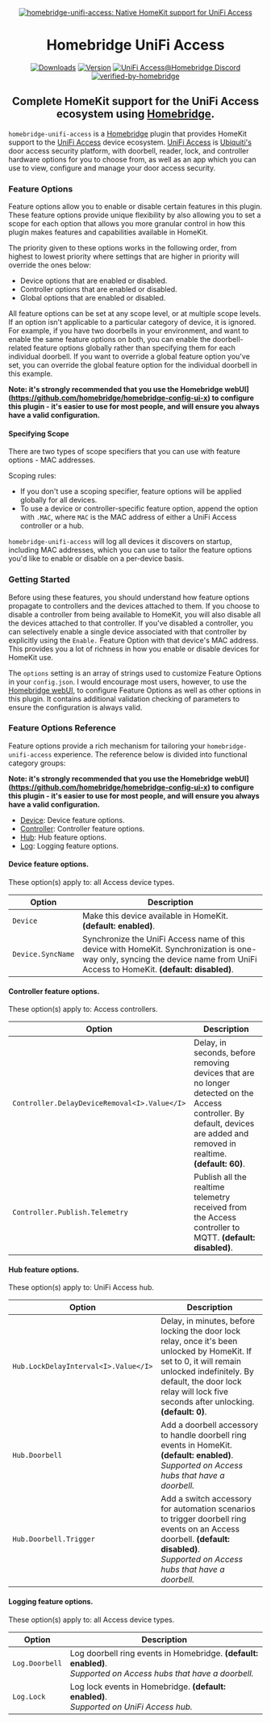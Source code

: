 <SPAN ALIGN="CENTER" STYLE="text-align:center">
<DIV ALIGN="CENTER" STYLE="text-align:center">

[![homebridge-unifi-access: Native HomeKit support for UniFi Access](https://raw.githubusercontent.com/hjdhjd/homebridge-unifi-access/main/images/homebridge-unifi-access.svg)](https://github.com/hjdhjd/homebridge-unifi-access)

# Homebridge UniFi Access

[![Downloads](https://img.shields.io/npm/dt/homebridge-unifi-access?color=%230559C9&logo=icloud&logoColor=%23FFFFFF&style=for-the-badge)](https://www.npmjs.com/package/homebridge-unifi-access)
[![Version](https://img.shields.io/npm/v/homebridge-unifi-access?color=%230559C9&label=Latest%20Version&logo=ubiquiti&logoColor=%23FFFFFF&style=for-the-badge)](https://www.npmjs.com/package/homebridge-unifi-access)
[![UniFi Access@Homebridge Discord](https://img.shields.io/discord/432663330281226270?color=0559C9&label=Discord&logo=discord&logoColor=%23FFFFFF&style=for-the-badge)](https://discord.gg/QXqfHEW)
[![verified-by-homebridge](https://img.shields.io/badge/homebridge-verified-blueviolet?color=%23491F59&style=for-the-badge&logoColor=%23FFFFFF&logo=homebridge)](https://github.com/homebridge/homebridge/wiki/Verified-Plugins)

## Complete HomeKit support for the UniFi Access ecosystem using [Homebridge](https://homebridge.io).
</DIV>
</SPAN>

`homebridge-unifi-access` is a [Homebridge](https://homebridge.io) plugin that provides HomeKit support to the [UniFi Access](https://ui.com/door-access) device ecosystem. [UniFi Access](https://ui.com/door-access) is [Ubiquiti's](https://www.ui.com) door access security platform, with doorbell, reader, lock, and controller hardware options for you to choose from, as well as an app which you can use to view, configure and manage your door access security.

### Feature Options

Feature options allow you to enable or disable certain features in this plugin. These feature options provide unique flexibility by also allowing you to set a scope for each option that allows you more granular control in how this plugin makes features and capabilities available in HomeKit.

The priority given to these options works in the following order, from highest to lowest priority where settings that are higher in priority will override the ones below:

  * Device options that are enabled or disabled.
  * Controller options that are enabled or disabled.
  * Global options that are enabled or disabled.

All feature options can be set at any scope level, or at multiple scope levels. If an option isn't applicable to a particular category of device, it is ignored. For example, if you have two doorbells in your environment, and want to enable the same feature options on both, you can enable the doorbell-related feature options globally rather than specifying them for each individual doorbell. If you want to override a global feature option you've set, you can override the global feature option for the individual doorbell in this example.

**Note: it's strongly recommended that you use the Homebridge webUI](https://github.com/homebridge/homebridge-config-ui-x) to configure this plugin - it's easier to use for most people, and will ensure you always have a valid configuration.**

#### Specifying Scope
There are two types of scope specifiers that you can use with feature options - MAC addresses.

Scoping rules:

  * If you don't use a scoping specifier, feature options will be applied globally for all devices.
  * To use a device or controller-specific feature option, append the option with `.MAC`, where `MAC` is the MAC address of either a UniFi Access controller or a hub.

`homebridge-unifi-access` will log all devices it discovers on startup, including MAC addresses, which you can use to tailor the feature options you'd like to enable or disable on a per-device basis.

### Getting Started
Before using these features, you should understand how feature options propagate to controllers and the devices attached to them. If you choose to disable a controller from being available to HomeKit, you will also disable all the devices attached to that controller. If you've disabled a controller, you can selectively enable a single device associated with that controller by explicitly using the `Enable.` Feature Option with that device's MAC address. This provides you a lot of richness in how you enable or disable devices for HomeKit use.

The `options` setting is an array of strings used to customize Feature Options in your `config.json`. I would encourage most users, however, to use the [Homebridge webUI](https://github.com/homebridge/homebridge-config-ui-x), to configure Feature Options as well as other options in this plugin. It contains additional validation checking of parameters to ensure the configuration is always valid.

### <A NAME="reference"></A>Feature Options Reference
Feature options provide a rich mechanism for tailoring your `homebridge-unifi-access` experience. The reference below is divided into functional category groups:

**Note: it's strongly recommended that you use the Homebridge webUI](https://github.com/homebridge/homebridge-config-ui-x) to configure this plugin - it's easier to use for most people, and will ensure you always have a valid configuration.**

 * [Device](#device): Device feature options.
 * [Controller](#controller): Controller feature options.
 * [Hub](#hub): Hub feature options.
 * [Log](#log): Logging feature options.

#### <A NAME="device"></A>Device feature options.

These option(s) apply to: all Access device types.

| Option                                           | Description
|--------------------------------------------------|------------------------------------------------------------------------------------------------------------------------------------------------------------------------------------
| `Device`                                         | Make this device available in HomeKit. **(default: enabled)**.
| `Device.SyncName`                                | Synchronize the UniFi Access name of this device with HomeKit. Synchronization is one-way only, syncing the device name from UniFi Access to HomeKit. **(default: disabled)**.

#### <A NAME="controller"></A>Controller feature options.

These option(s) apply to: Access controllers.

| Option                                           | Description
|--------------------------------------------------|------------------------------------------------------------------------------------------------------------------------------------------------------------------------------------
| `Controller.DelayDeviceRemoval<I>.Value</I>`     | Delay, in seconds, before removing devices that are no longer detected on the Access controller. By default, devices are added and removed in realtime. **(default: 60)**.
| `Controller.Publish.Telemetry`                   | Publish all the realtime telemetry received from the Access controller to MQTT. **(default: disabled)**.

#### <A NAME="hub"></A>Hub feature options.

These option(s) apply to: UniFi Access hub.

| Option                                           | Description
|--------------------------------------------------|------------------------------------------------------------------------------------------------------------------------------------------------------------------------------------
| `Hub.LockDelayInterval<I>.Value</I>`             | Delay, in minutes, before locking the door lock relay, once it's been unlocked by HomeKit. If set to 0, it will remain unlocked indefinitely. By default, the door lock relay will lock five seconds after unlocking. **(default: 0)**.
| `Hub.Doorbell`                                   | Add a doorbell accessory to handle doorbell ring events in HomeKit. **(default: enabled)**. <BR>*Supported on Access hubs that have a doorbell.*
| `Hub.Doorbell.Trigger`                           | Add a switch accessory for automation scenarios to trigger doorbell ring events on an Access doorbell. **(default: disabled)**. <BR>*Supported on Access hubs that have a doorbell.*

#### <A NAME="log"></A>Logging feature options.

These option(s) apply to: all Access device types.

| Option                                           | Description
|--------------------------------------------------|------------------------------------------------------------------------------------------------------------------------------------------------------------------------------------
| `Log.Doorbell`                                   | Log doorbell ring events in Homebridge. **(default: enabled)**. <BR>*Supported on Access hubs that have a doorbell.*
| `Log.Lock`                                       | Log lock events in Homebridge. **(default: enabled)**. <BR>*Supported on UniFi Access hub.*
